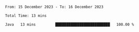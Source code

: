 <!--START_SECTION:waka-->

```txt
From: 15 December 2023 - To: 16 December 2023

Total Time: 13 mins

Java   13 mins         █████████████████████████   100.00 %
```

<!--END_SECTION:waka-->
